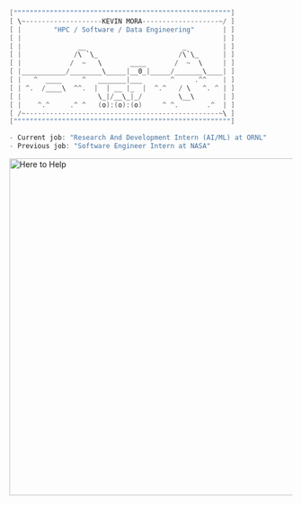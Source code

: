 ```c
[""""""""""""""""""""""""""""""""""""""""""""""""""""""]
[ \~-------------------KEVIN MORA-------------------~/ ]
[ |        "HPC / Software / Data Engineering"       | ]
[ |                                                  | ]
[ |              __                        _         | ]
[ |             /\ `\_                    /\`\_      | ]
[ |            /  ~   \       ____       /  ~  \     | ]
[ |___________/________\_____|__0_|_____/_______\____| ]
[ |   ^  ____     ^   _______|___       ^     .^^    | ]
[ | ^.  /____\  ^^.  |  | __ |_  |  ^.^   / \   ^. ^ | ]
[ |                   \_|/__\_|_/         \__\       | ]
[ |    ^.^     .^ ^   (o):(o):(o)     ^ ^.       .^  | ]
[ /~------------------------------------------------~\ ]
[""""""""""""""""""""""""""""""""""""""""""""""""""""""]
```

```r
- Current job: "Research And Development Intern (AI/ML) at ORNL"
- Previous job: "Software Engineer Intern at NASA"
```

<a href="https://xkcd.com/1831/">
  <img src="https://imgs.xkcd.com/comics/here_to_help.png" alt="Here to Help" width="600">
</a>

<!--
<p align=left>
<img align='left' src='https://github-readme-stats-git-masterrstaa-rickstaa.vercel.app/api/top-langs/?username=morkev&layout=compact&theme=ayu-mirage&hide_border=true&langs_count=16' />
</p>
-->
